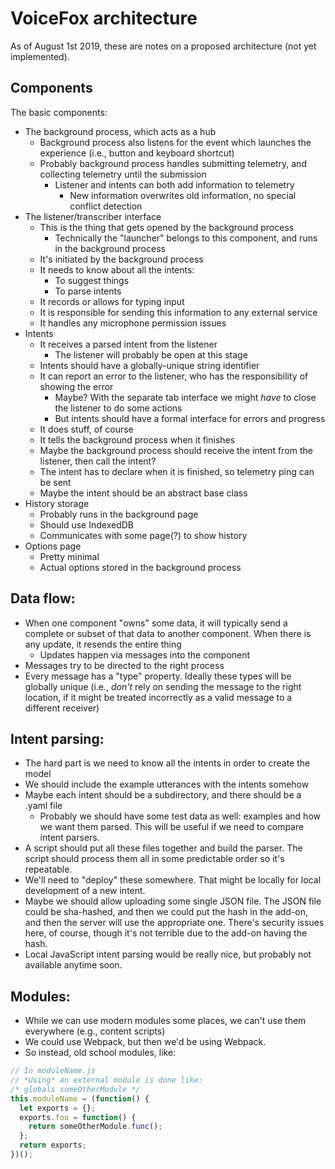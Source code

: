 # VoiceFox architecture

As of August 1st 2019, these are notes on a proposed architecture (not yet implemented).

## Components

The basic components:

- The background process, which acts as a hub
  - Background process also listens for the event which launches the experience (i.e., button and keyboard shortcut)
  - Probably background process handles submitting telemetry, and collecting telemetry until the submission
    - Listener and intents can both add information to telemetry
      - New information overwrites old information, no special conflict detection
- The listener/transcriber interface
  - This is the thing that gets opened by the background process
    - Technically the "launcher" belongs to this component, and runs in the background process
  - It's initiated by the background process
  - It needs to know about all the intents:
    - To suggest things
    - To parse intents
  - It records or allows for typing input
  - It is responsible for sending this information to any external service
  - It handles any microphone permission issues
- Intents
  - It receives a parsed intent from the listener
    - The listener will probably be open at this stage
  - Intents should have a globally-unique string identifier
  - It can report an error to the listener, who has the responsibility of showing the error
    - Maybe? With the separate tab interface we might *have* to close the listener to do some actions
    - But intents should have a formal interface for errors and progress
  - It does stuff, of course
  - It tells the background process when it finishes
  - Maybe the background process should receive the intent from the listener, then call the intent?
  - The intent has to declare when it is finished, so telemetry ping can be sent
  - Maybe the intent should be an abstract base class
- History storage
  - Probably runs in the background page
  - Should use IndexedDB
  - Communicates with some page(?) to show history
- Options page
  - Pretty minimal
  - Actual options stored in the background process

## Data flow:

- When one component "owns" some data, it will typically send a complete or subset of that data to another component. When there is any update, it resends the entire thing
  - Updates happen via messages into the component
- Messages try to be directed to the right process
- Every message has a "type" property. Ideally these types will be globally unique (i.e., *don't* rely on sending the message to the right location, if it might be treated incorrectly as a valid message to a different receiver)

## Intent parsing:

- The hard part is we need to know all the intents in order to create the model
- We should include the example utterances with the intents somehow
- Maybe each intent should be a subdirectory, and there should be a .yaml file
  - Probably we should have some test data as well: examples and how we want them parsed. This will be useful if we need to compare intent parsers.
- A script should put all these files together and build the parser. The script should process them all in some predictable order so it's repeatable.
- We'll need to "deploy" these somewhere. That might be locally for local development of a new intent.
- Maybe we should allow uploading some single JSON file. The JSON file could be sha-hashed, and then we could put the hash in the add-on, and then the server will use the appropriate one. There's security issues here, of course, though it's not terrible due to the add-on having the hash.
- Local JavaScript intent parsing would be really nice, but probably not available anytime soon.

## Modules:

- While we can use modern modules some places, we can't use them everywhere (e.g., content scripts)
- We could use Webpack, but then we'd be using Webpack.
- So instead, old school modules, like:

```js
// In moduleName.js
// *Using* an external module is done like:
/* globals someOtherModule */
this.moduleName = (function() {
  let exports = {};
  exports.foo = function() {
    return someOtherModule.func();
  };
  return exports;
})();
```
